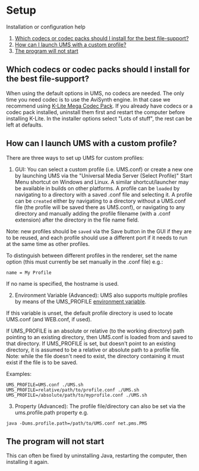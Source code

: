 # Setup
Installation or configuration help

1. [Which codecs or codec packs should I install for the best file-support?](#which-codecs-or-codec-packs-should-i-install-for-the-best-file-support)
2. [How can I launch UMS with a custom profile?](#how-can-i-launch-ums-with-a-custom-profile)
3. [The program will not start](#the-program-will-not-start)

## Which codecs or codec packs should I install for the best file-support?
When using the default options in UMS, no codecs are needed. The only time you need codec is to use the AviSynth engine.
In that case we recommend using [K-Lite Mega Codec Pack](http://www.codecguide.com/download_k-lite_codec_pack_mega.htm).
If you already have codecs or a codec pack installed, uninstall them first and restart the computer before installing K-Lite.
In the installer options select "Lots of stuff", the rest can be left at defaults.

## How can I launch UMS with a custom profile?
There are three ways to set up UMS for custom profiles:
1. GUI:
You can select a custom profile (i.e. UMS.conf) or create a new one by launching UMS via the "Universal Media Server (Select Profile)" Start Menu shortcut on Windows and Linux. A similar shortcut/launcher may be available in builds on other platforms.
A profile can be `loaded` by navigating to a directory with a saved .conf file and selecting it.
A profile can be `created` either by navigating to a directory without a UMS.conf file (the profile will be saved there as UMS.conf), or navigating to any directory and manually adding the profile filename (with a .conf extension) after the directory in the file name field.

Note: new profiles should be `saved` via the Save button in the GUI if they are to be reused, and each profile should use a different port if it needs to run at the same time as other profiles.


To distinguish between different profiles in the renderer, set the name option (this must currently be set manually in the .conf file) e.g.:

```shell
name = My Profile
```
If no name is specified, the hostname is used.

2. Environment Variable (Advanced):
UMS also supports multiple profiles by means of the UMS_PROFILE [environment variable](https://en.wikipedia.org/wiki/Environment_variable).

If this variable is unset, the default profile directory is used to locate UMS.conf (and WEB.conf, if used).

If UMS_PROFILE is an absolute or relative (to the working directory) path pointing to an existing directory, then UMS.conf is loaded from and saved to that directory. If UMS_PROFILE is set, but doesn't point to an existing directory, it is assumed to be a relative or absolute path to a profile file. Note: while the file doesn't need to exist, the directory containing it must exist if the file is to be saved.

Examples:
```shell
UMS_PROFILE=UMS.conf ./UMS.sh
UMS_PROFILE=relative/path/to/profile.conf ./UMS.sh
UMS_PROFILE=/absolute/path/to/myprofile.conf ./UMS.sh
```
3. Property (Advanced):
The profile file/directory can also be set via the ums.profile.path property e.g.
```shell
java -Dums.profile.path=/path/to/UMS.conf net.pms.PMS
```
## The program will not start
This can often be fixed by uninstalling Java, restarting the computer, then installing it again.